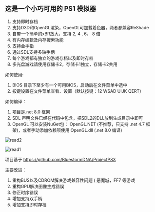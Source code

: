 <h2>这是一个小巧可用的 PS1 模拟器</h2>

1. 支持即时存档
2. 支持D3D和OpenGL渲染，OpenGL可加载着色器，两者都兼容ReShade
3. 自带一个简单的xBR放大，支持 2, 4 , 6， 8 倍
4. 有内存编辑及内存搜索功能
5. 支持金手指
6. 通过SDL支持多轴手柄
7. 每个游戏都有独立的游戏存档以及即时存档
8. 多光盘游戏请使用存储卡2，存储卡1独立，存储卡2共用



如何使用:

1. BIOS 目录下至少有一个可用BIOS，启动后在文件菜单中选中
2. 按键设置在文件菜单查看、设置（默认按键：12 WSAD UIJK QERT）


如何编译：

1. 项目是.net 8.0 框架
2. SDL 声明文件已经在代码中包含，把SDL2的DLL放到生成目录中即可
3. OpenGL 可以安装NuGet包： OpenGL.NET (不推荐，只支持 .net 4.7 框架)，或者手动添加依赖项使用 OpenGL.dll (.net 8.0 编译)

![read2](https://github.com/user-attachments/assets/4e3209e6-04a3-4aab-9072-eb3514d3e381)


![read1](https://github.com/user-attachments/assets/1688f0ec-bd7b-441d-a818-0c06b4e235c4)


项目基于 https://github.com/BluestormDNA/ProjectPSX

主要改进：
1. 重构BUS以及CDROM解决游戏兼容性问题 ( 恶魔城，FF7 等游戏
2. 重构GPU解决图像生成错误
3. 修正时序错误
4. 增加支持双手柄
5. 增加支持即时存档
